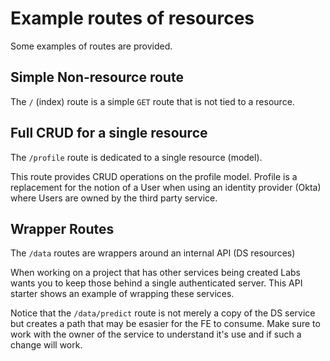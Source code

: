 # Example routes of resources

Some examples of routes are provided.

## Simple Non-resource route

The `/` (index) route is a simple `GET` route that is not tied to a resource.

## Full CRUD for a single resource

The `/profile` route is dedicated to a single resource (model).

This route provides CRUD operations on the profile model.
Profile is a replacement for the notion of a User when using an identity
provider (Okta) where Users are owned by the third party service.

## Wrapper Routes

The `/data` routes are wrappers around an internal API (DS resources)

When working on a project that has other services being created Labs wants
you to keep those behind a single authenticated server. This API starter
shows an example of wrapping these services.

Notice that the `/data/predict` route is not merely a copy of the DS
service but creates a path that may be esasier for the FE to consume. Make
sure to work with the owner of the service to understand it's use and if
such a change will work.
